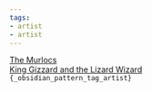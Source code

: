 ```yaml
---
tags:
- artist
- artist
---
```

   
[The Murlocs](../Groups/The%20Murlocs.md)   
[King Gizzard and the Lizard Wizard](../Groups/King%20Gizzard%20and%20the%20Lizard%20Wizard.md)   
`{_obsidian_pattern_tag_artist}`